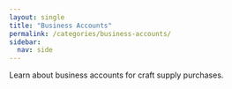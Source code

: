 ```yaml
---
layout: single
title: "Business Accounts"
permalink: /categories/business-accounts/
sidebar:
  nav: side
---
```


Learn about business accounts for craft supply purchases.
